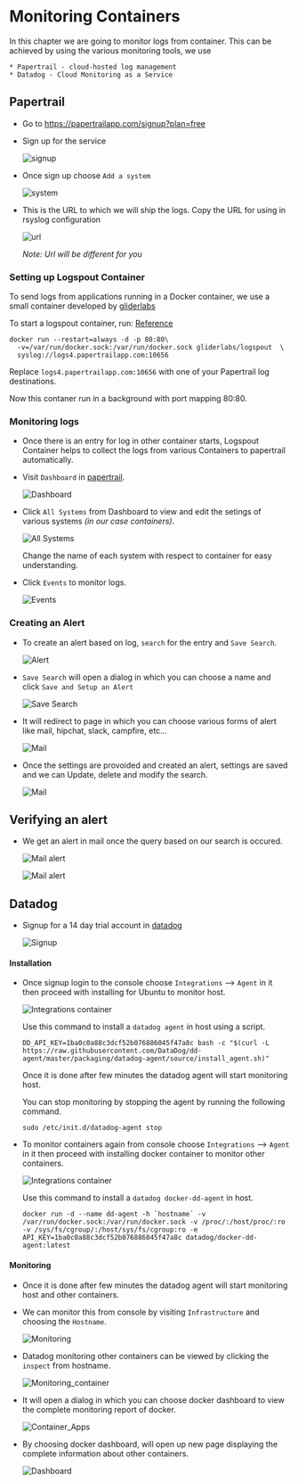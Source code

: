 # Monitoring Containers
  In this chapter we are going to monitor logs from container. This can be achieved by using the various monitoring tools, we use

    * Papertrail - cloud-hosted log management
    * Datadog - Cloud Monitoring as a Service

## Papertrail

* Go to https://papertrailapp.com/signup?plan=free

* Sign up for the service

  ![signup](images/monitoring/1.png)

* Once sign up choose `Add a system`

  ![system](images/monitoring/2.png)

* This is the URL to which we will ship the logs. Copy the URL for using in rsyslog configuration

  ![url](images/monitoring/3.png)

  _Note: Url will be different for you_

### Setting up Logspout Container

To send logs from applications running in a Docker container, we use a small container developed by [gliderlabs](https://hub.docker.com/r/gliderlabs/logspout/)

To start a logspout container, run: [Reference](http://help.papertrailapp.com/kb/configuration/configuring-centralized-logging-from-docker/)

    docker run --restart=always -d -p 80:80\
      -v=/var/run/docker.sock:/var/run/docker.sock gliderlabs/logspout  \
      syslog://logs4.papertrailapp.com:10656

Replace `logs4.papertrailapp.com:10656` with one of your Papertrail log destinations.

Now this contaner run in a background with port mapping 80:80.

### Monitoring logs

* Once there is an entry for log in other container starts, Logspout Container helps to collect the logs from various Containers to papertrail automatically.

* Visit `Dashboard` in [papertrail](https://papertrailapp.com/dashboard).

  ![Dashboard](images/monitoring/4.png)

* Click `All Systems` from Dashboard to view and edit the setings of various systems _(in our case containers)_.

  ![All Systems](images/monitoring/5.png)

  Change the name of each system with respect to container for easy understanding.

* Click `Events` to monitor logs.

  ![Events](images/monitoring/6.png)

### Creating an Alert

* To create an alert based on log, `search` for the entry and `Save Search`.

  ![Alert](images/monitoring/7.png)

* `Save Search` will open a dialog in which you can choose a name and click `Save and Setup an Alert`

  ![Save Search](images/monitoring/8.png)

* It will redirect to page in which you can choose various forms of alert like mail, hipchat, slack, campfire, etc...

  ![Mail](images/monitoring/9.png)

* Once the settings are provoided and created an alert, settings are saved and we can Update, delete and modify the search.

  ![Mail](images/monitoring/10.png)

## Verifying an alert

* We get an alert in mail once the query based on our search is occured.

  ![Mail alert](images/monitoring/11.png)

  ![Mail alert](images/monitoring/12.png)

## Datadog

* Signup for a 14 day trial account in [datadog](https://app.datadoghq.com/signup)

  ![Signup](images/monitoring/13.png)

#### Installation

  * Once signup login to the console choose `Integrations` --> `Agent` in it then proceed with installing for Ubuntu to monitor host.

    ![Integrations container](images/monitoring/15.png)

    Use this command to install a `datadog agent` in host using a script.

    ```
    DD_API_KEY=1ba0c0a88c3dcf52b076886045f47a8c bash -c "$(curl -L https://raw.githubusercontent.com/DataDog/dd-agent/master/packaging/datadog-agent/source/install_agent.sh)"
    ```

    Once it is done after few minutes the datadog agent will start monitoring host.

    You can stop monitoring by stopping the agent by running the following command.

        sudo /etc/init.d/datadog-agent stop

  * To monitor containers again from console choose `Integrations` --> `Agent` in it then proceed with installing docker container to monitor other containers.

    ![Integrations container](images/monitoring/14.png)

    Use this command to install a `datadog docker-dd-agent` in host.

    ```
    docker run -d --name dd-agent -h `hostname` -v /var/run/docker.sock:/var/run/docker.sock -v /proc/:/host/proc/:ro -v /sys/fs/cgroup/:/host/sys/fs/cgroup:ro -e API_KEY=1ba0c0a88c3dcf52b076886045f47a8c datadog/docker-dd-agent:latest
    ```

#### Monitoring

  * Once it is done after few minutes the datadog agent will start monitoring host and other containers.

  * We can monitor this from console by visiting `Infrastructure` and choosing the `Hostname`.

    ![Monitoring](images/monitoring/16.png)

  * Datadog monitoring other containers can be viewed by clicking the `inspect` from hostname.

    ![Monitoring_container](images/monitoring/17.png)

  * It will open a dialog in which you can choose docker dashboard to view the complete monitoring report of docker.

    ![Container_Apps](images/monitoring/18.png)

  * By choosing docker dashboard, will open up new page displaying the complete information about other containers.

    ![Dashboard](images/monitoring/19.png)
